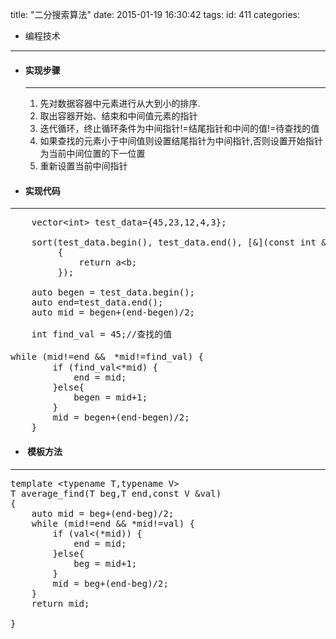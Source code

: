title: "二分搜索算法"
date: 2015-01-19 16:30:42
tags:
id: 411
categories:
  - 编程技术
---

*   #### 实现步骤

    * * *

    1.  先对数据容器中元素进行从大到小的排序.
    2.  取出容器开始、结束和中间值元素的指针
    3.  迭代循环，终止循环条件为中间指针!=结尾指针和中间的值!=待查找的值
    4.  如果查找的元素小于中间值则设置结尾指针为中间指针,否则设置开始指针为当前中间位置的下一位置
    5.  重新设置当前中间指针
<!--more-->

*   #### 实现代码

* * *

<pre class="lang:c++ decode:true">    vector&lt;int&gt; test_data={45,23,12,4,3};

    sort(test_data.begin(), test_data.end(), [&amp;](const int &amp;a,const int &amp;b)
         {
             return a&lt;b;
         });

    auto begen = test_data.begin();
    auto end=test_data.end();
    auto mid = begen+(end-begen)/2;

    int find_val = 45;//查找的值

while (mid!=end &amp;&amp;　*mid!=find_val) {
        if (find_val&lt;*mid) {
            end = mid;
        }else{
            begen = mid+1;
        }
        mid = begen+(end-begen)/2;
    }
</pre>

*   ####  模板方法

* * *

<pre class="lang:c++ decode:true ">template &lt;typename T,typename V&gt;
T average_find(T beg,T end,const V &amp;val)
{
    auto mid = beg+(end-beg)/2;
    while (mid!=end &amp;&amp; *mid!=val) {
        if (val&lt;(*mid)) {
            end = mid;
        }else{
            beg = mid+1;
        }
        mid = beg+(end-beg)/2;
    }
    return mid;

}
</pre>
&nbsp;